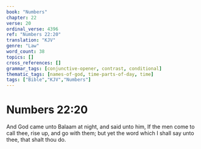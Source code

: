 ```yaml
---
book: "Numbers"
chapter: 22
verse: 20
ordinal_verse: 4396
ref: "Numbers 22:20"
translation: "KJV"
genre: "Law"
word_count: 38
topics: []
cross_references: []
grammar_tags: [conjunctive-opener, contrast, conditional]
thematic_tags: [names-of-god, time-parts-of-day, time]
tags: ["Bible","KJV","Numbers"]
---
```


# Numbers 22:20

And God came unto Balaam at night, and said unto him, If the men come to call thee, rise up, and go with them; but yet the word which I shall say unto thee, that shalt thou do.
